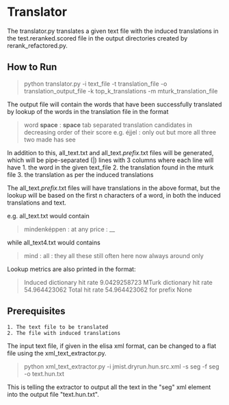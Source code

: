 # Translator

The translator.py translates a given text file with the induced translations in the test.reranked.scored file in the
output directories created by rerank_refactored.py. 

## How to Run
> python translator.py -i text_file -t translation_file -o translation_output_file -k top_k_translations -m mturk_translation_file

The output file will contain the words that have been successfully translated by lookup of the words in the translation file in the format
> word __space__ : __space__ tab separated translation candidates in decreasing order of their score
e.g.
> éjjel : only out but more all three two made has see

In addition to this, all_text.txt and all_text.$prefix$.txt files will be generated, which will be pipe-separated (|) lines with 3 columns where each line will have
    1. the word in the given text_file
    2. the translation found in the mturk file
    3. the translation as per the induced translations

The all_text.$prefix$.txt files will have translations in the above format, but the lookup will be based on the first n characters of a word, in both the 
induced translations and text.

e.g. all_text.txt would contain
> mindenképpen  :   at any price    :   __

while all_text4.txt would contains
> mind  :   all :   they all these still often here now always around only

Lookup metrics are also printed in the format:
> Induced dictionary hit rate 9.0429258723 MTurk dictionary hit rate 54.964423062 Total hit rate 54.964423062 for prefix None

## Prerequisites
    1. The text file to be translated
    2. The file with induced translations

The input text file, if given in the elisa xml format, can be changed to a flat file using the xml_text_extractor.py.

> python xml_text_extractor.py -i jmist.dryrun.hun.src.xml -s seg -f seg -o text.hun.txt

This is telling the extractor to output all the text in the "seg" xml element into the output file "text.hun.txt".
